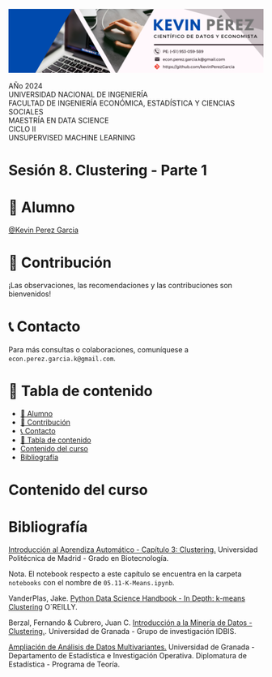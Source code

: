 ![logo](https://github.com/kevinPerezGarcia/kevinPerezGarcia/blob/main/logo.png)

<p>
AÑo 2024 <br>
UNIVERSIDAD NACIONAL DE INGENIERÍA <br>
FACULTAD DE INGENIERÍA ECONÓMICA, ESTADÍSTICA Y CIENCIAS SOCIALES <br>
MAESTRÍA EN DATA SCIENCE <br>
CICLO II <br>
UNSUPERVISED MACHINE LEARNING
</p>

<h1>Sesión 8. Clustering - Parte 1</h1>

# 👥 Alumno

[@Kevin Perez Garcia](https://www.linkedin.com/in/kevinperezgarcia)

# 🤝 Contribución

¡Las observaciones, las recomendaciones y las contribuciones son bienvenidos!

# 📞 Contacto

Para más consultas o colaboraciones, comuníquese a `econ.perez.garcia.k@gmail.com`.

# 📌 Tabla de contenido
- [👥 Alumno](#-alumno)
- [🤝 Contribución](#-contribución)
- [📞 Contacto](#-contacto)
- [📌 Tabla de contenido](#-tabla-de-contenido)
- [Contenido del curso](#contenido-del-curso)
- [Bibliografía](#bibliografía)

# Contenido del curso

# Bibliografía

[Introducción al Aprendiza Automático - Capítulo 3: Clustering.](https://dcain.etsin.upm.es/~carlos/bookAA/03_ClusteringIntro.html) Universidad Politécnica de Madrid - Grado en Biotecnología.

Nota. El notebook respecto a este capítulo se encuentra en la carpeta `notebooks` con el nombre de `05.11-K-Means.ipynb`.

VanderPlas, Jake. [Python Data Science Handbook - In Depth: k-means Clustering](https://jakevdp.github.io/PythonDataScienceHandbook/05.11-k-means.html) O´REILLY.

Berzal, Fernando & Cubrero, Juan C. [Introducción a la Minería de Datos - Clustering.](https://elvex.ugr.es/idbis/dm/#clustering). Universidad de Granada - Grupo de investigación IDBIS.

[Ampliación de Análisis de Datos Multivariantes.](https://www.ugr.es/~gallardo/pdf/prog-amp_am.pdf) Universidad de Granada - Departamento de Estadística e Investigación Operativa. Diplomatura de Estadística - Programa de Teoría.